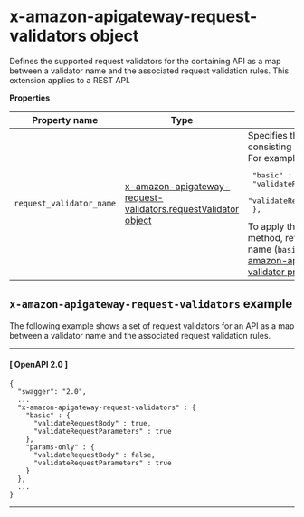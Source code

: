 # x\-amazon\-apigateway\-request\-validators object<a name="api-gateway-swagger-extensions-request-validators"></a>

 Defines the supported request validators for the containing API as a map between a validator name and the associated request validation rules\. This extension applies to a REST API\.


**Properties**  

| Property name | Type | Description | 
| --- | --- | --- | 
| `request_validator_name` | [x\-amazon\-apigateway\-request\-validators\.requestValidator object](api-gateway-swagger-extensions-request-validators.requestValidator.md) |  Specifies the validation rules consisting of the named validator\. For example:  <pre>    "basic" : {<br />      "validateRequestBody" : true,<br />      "validateRequestParameters" : true<br />    },<br /></pre> To apply this validator to a specific method, reference the validator name \(`basic`\) as the value of the [x\-amazon\-apigateway\-request\-validator property](api-gateway-swagger-extensions-request-validator.md) property\.  | 

## `x-amazon-apigateway-request-validators` example<a name="api-gateway-swagger-extensions-request-validators-example"></a>

 The following example shows a set of request validators for an API as a map between a validator name and the associated request validation rules\.

------
#### [ OpenAPI 2\.0 ]

```
{
  "swagger": "2.0",
  ...
  "x-amazon-apigateway-request-validators" : {
    "basic" : {
      "validateRequestBody" : true,
      "validateRequestParameters" : true
    },
    "params-only" : {
      "validateRequestBody" : false,
      "validateRequestParameters" : true
    }
  },
  ...
}
```

------